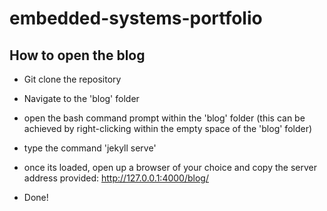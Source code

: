 # embedded-systems-portfolio

## How to open the blog

* Git clone the repository

* Navigate to the 'blog' folder

* open the bash command prompt within the 'blog' folder (this can be achieved by right-clicking within the empty space of the 'blog' folder)

* type the command 'jekyll serve'

* once its loaded, open up a browser of your choice and copy the server address provided: http://127.0.0.1:4000/blog/

* Done!
